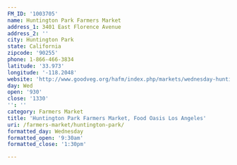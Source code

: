 ```yaml
---
FM_ID: '1003705'
name: Huntington Park Farmers Market
address_1: 3401 East Florence Avenue
address_2: ''
city: Huntington Park
state: California
zipcode: '90255'
phone: 1-866-466-3834
latitude: '33.973'
longitude: '-118.2048'
website: 'http://www.goodveg.org/hafm/index.php/markets/wednesday-huntington-park'
day: Wed
open: '930'
close: '1330'
'': ''
category: Farmers Market
title: 'Huntington Park Farmers Market, Food Oasis Los Angeles'
uri: /farmers-market/huntington-park/
formatted_day: Wednesday
formatted_open: '9:30am'
formatted_close: '1:30pm'

---
```

